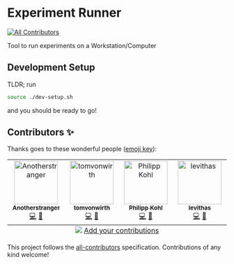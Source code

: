 # Experiment Runner
<!-- markdownlint-disable -->
<!-- ALL-CONTRIBUTORS-BADGE:START - Do not remove or modify this section -->
[![All Contributors](https://img.shields.io/badge/all_contributors-4-orange.svg?style=flat-square)](#contributors-)
<!-- ALL-CONTRIBUTORS-BADGE:END -->
<!-- markdownlint-restore -->

Tool to run experiments on a Workstation/Computer

## Development Setup

TLDR; run

```bash
source ./dev-setup.sh
```

and you should be ready to go!

## Contributors ✨

Thanks goes to these wonderful people ([emoji key](https://allcontributors.org/docs/en/emoji-key)):

<!-- ALL-CONTRIBUTORS-LIST:START - Do not remove or modify this section -->
<!-- prettier-ignore-start -->
<!-- markdownlint-disable -->
<table>
  <tbody>
    <tr>
      <td align="center" valign="top" width="14.28%"><a href="https://github.com/AnotherStranger"><img src="https://avatars.githubusercontent.com/u/6563442?v=4?s=100" width="100px;" alt="Anotherstranger"/><br /><sub><b>Anotherstranger</b></sub></a><br /><a href="https://github.com/AnotherStranger/experiment-runner/commits?author=AnotherStranger" title="Code">💻</a> <a href="https://github.com/AnotherStranger/experiment-runner/commits?author=AnotherStranger" title="Documentation">📖</a></td>
      <td align="center" valign="top" width="14.28%"><a href="https://github.com/tomvonwirth"><img src="https://avatars.githubusercontent.com/u/155973942?v=4?s=100" width="100px;" alt="tomvonwirth"/><br /><sub><b>tomvonwirth</b></sub></a><br /><a href="https://github.com/AnotherStranger/experiment-runner/commits?author=tomvonwirth" title="Code">💻</a> <a href="https://github.com/AnotherStranger/experiment-runner/commits?author=tomvonwirth" title="Documentation">📖</a></td>
      <td align="center" valign="top" width="14.28%"><a href="https://github.com/philipp-kohl"><img src="https://avatars.githubusercontent.com/u/82207307?v=4?s=100" width="100px;" alt="Philipp Kohl"/><br /><sub><b>Philipp Kohl</b></sub></a><br /><a href="https://github.com/AnotherStranger/experiment-runner/commits?author=philipp-kohl" title="Code">💻</a> <a href="https://github.com/AnotherStranger/experiment-runner/commits?author=philipp-kohl" title="Documentation">📖</a></td>
      <td align="center" valign="top" width="14.28%"><a href="https://github.com/levithas"><img src="https://avatars.githubusercontent.com/u/95447711?v=4?s=100" width="100px;" alt="levithas"/><br /><sub><b>levithas</b></sub></a><br /><a href="https://github.com/AnotherStranger/experiment-runner/commits?author=levithas" title="Code">💻</a> <a href="https://github.com/AnotherStranger/experiment-runner/commits?author=levithas" title="Documentation">📖</a></td>
    </tr>
  </tbody>
  <tfoot>
    <tr>
      <td align="center" size="13px" colspan="7">
        <img src="https://raw.githubusercontent.com/all-contributors/all-contributors-cli/1b8533af435da9854653492b1327a23a4dbd0a10/assets/logo-small.svg">
          <a href="https://all-contributors.js.org/docs/en/bot/usage">Add your contributions</a>
        </img>
      </td>
    </tr>
  </tfoot>
</table>

<!-- markdownlint-restore -->
<!-- prettier-ignore-end -->

<!-- ALL-CONTRIBUTORS-LIST:END -->

<!-- markdownlint-disable -->
This project follows the [all-contributors](https://github.com/all-contributors/all-contributors) specification. Contributions of any kind welcome!
<!-- markdownlint-restore -->
